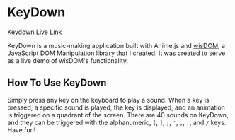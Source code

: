 # KeyDown

[Keydown Live Link][keydown]

KeyDown is a music-making application built with Anime.js and [wisDOM][wisdom], a JavaScript DOM Manipulation library that I created. It was created to serve as a live demo of wisDOM's functionality.

## How To Use KeyDown

Simply press any key on the keyboard to play a sound. When a key is pressed, a specific sound is played, the key is displayed, and an animation is triggered on a quadrant of the screen. There are 40 sounds on KeyDown, and they can be triggered with the alphanumeric, `[`, `]`, `;`, `'`, `,`, `.`, and `/` keys. Have fun!

[keydown]: http://www.michaelmcoates.com/KeyDown/
[wisdom]: https://github.com/MichaelMCoates/wisDOM/
